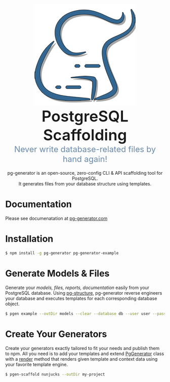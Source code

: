 <div align="center"><img src="https://raw.githubusercontent.com/ozum/pg-generator/master/docs/.vuepress/public/images/hero.png" alt="pg-generator logo"/></div>
<div align="center" style="font-size:3rem; font-weight: 600;">PostgreSQL Scaffolding</div>
<div align="center" style="font-size:1.6rem; color:#6a8bad; ">Never write database-related files by hand again!</div>
<div align="center" style="margin-top:20px;">
  pg-generator is an open-source, zero-config CLI & API scaffolding tool for PostgreSQL. <br/>
  It generates files from your database structure using templates.
</div>

# Documentation

Please see documenatation at [pg-generator.com](https://www.pg-generator.com)

# Installation

```bash
$ npm install -g pg-generator pg-generator-example
```

# Generate Models & Files

Generate your _models, files, reports, documentation_ easily from your PostgreSQL database. Using [pg-structure](https://www.pg-structure.com), pg-generator reverse engineers your database and executes templates for each corresponding database object.

```bash
$ pgen example --outDir models --clear --database db --user user --password password
```

# Create Your Generators

Create your generators exactly tailored to fit your needs and publish them to npm. All you need is to add your templates and extend [PgGenerator](/nav.02.api/classes/pggenerator.html#class-pggenerator-o) class with a [render](/nav.02.api/classes/pggenerator.html#render) method that renders given template and context data using your favorite template engine.

```bash
$ pgen-scaffold nunjucks --outDir my-project
```
